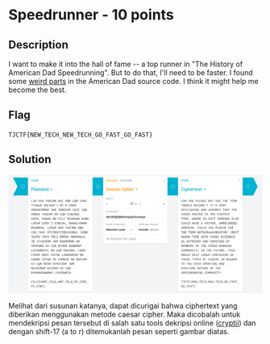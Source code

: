 # Speedrunner - 10 points
## Description
I want to make it into the hall of fame -- a top runner in "The History of American Dad Speedrunning". But to do that, I'll need to be faster. I found some [weird parts](https://static.tjctf.org/6e61ec43e56cff1441f4cef46594bf75869a2c66cb47e86699e36577fbc746ff_encoded.txt) in the American Dad source code. I think it might help me become the best.
## Flag
```
TJCTF{NEW_TECH_NEW_TECH_GO_FAST_GO_FAST}
```
## Solution
![](im.png)

Melihat dari susunan katanya, dapat dicurigai bahwa ciphertext yang diberikan menggunakan metode caesar cipher. Maka dicobalah untuk mendekripsi pesan tersebut di salah satu tools dekripsi online ([cryptii](https://cryptii.com/pipes/caesar-cipher)) dan dengan shift-17 (a to r) ditemukanlah pesan seperti gambar diatas.
